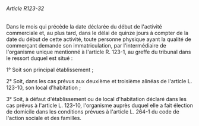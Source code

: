 ###### Article R123-32

Dans le mois qui précède la date déclarée du début de l'activité commerciale et, au plus tard, dans le délai de quinze jours à compter de la date du début de cette activité, toute personne physique ayant la qualité de commerçant demande son immatriculation, par l'intermédiaire de l'organisme unique mentionné à l'article R. 123-1, au greffe du tribunal dans le ressort duquel est situé :

1° Soit son principal établissement ;

2° Soit, dans les cas prévus aux deuxième et troisième alinéas de l'article L. 123-10, son local d'habitation ;

3° Soit, à défaut d'établissement ou de local d'habitation déclaré dans les cas prévus à l'article L. 123-10, l'organisme auprès duquel elle a fait élection de domicile dans les conditions prévues à l'article L. 264-1 du code de l'action sociale et des familles.

